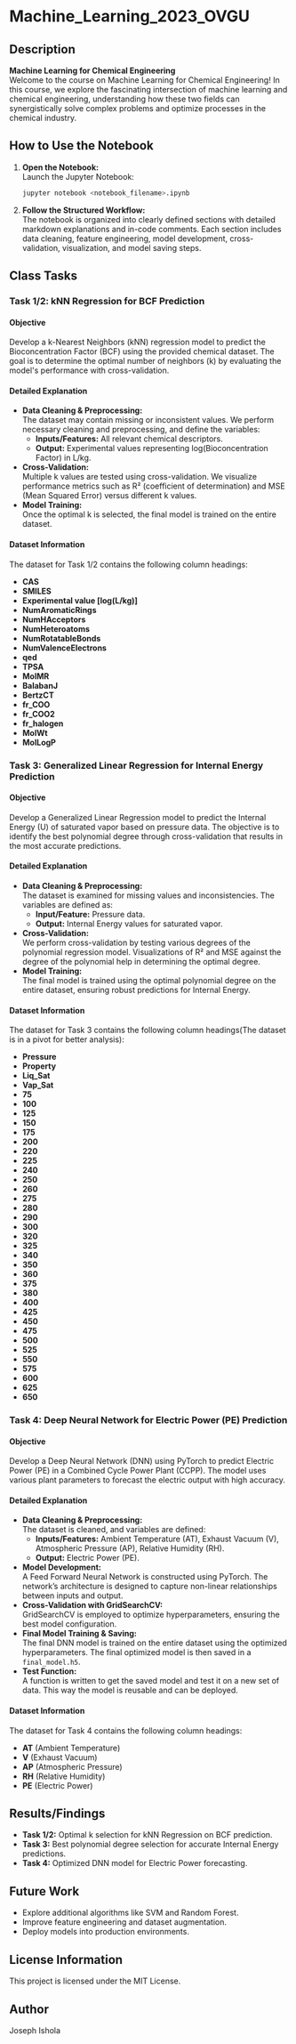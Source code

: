 # Machine_Learning_2023_OVGU

## Description
**Machine Learning for Chemical Engineering**  
Welcome to the course on Machine Learning for Chemical Engineering! In this course, we explore the fascinating intersection of machine learning and chemical engineering, understanding how these two fields can synergistically solve complex problems and optimize processes in the chemical industry.

## How to Use the Notebook
1. **Open the Notebook:**  
   Launch the Jupyter Notebook:
   ```bash
   jupyter notebook <notebook_filename>.ipynb
   ```
2. **Follow the Structured Workflow:**  
   The notebook is organized into clearly defined sections with detailed markdown explanations and in-code comments. Each section includes data cleaning, feature engineering, model development, cross-validation, visualization, and model saving steps.

## Class Tasks

### Task 1/2: kNN Regression for BCF Prediction

#### Objective
Develop a k-Nearest Neighbors (kNN) regression model to predict the Bioconcentration Factor (BCF) using the provided chemical dataset. The goal is to determine the optimal number of neighbors (k) by evaluating the model's performance with cross-validation.

#### Detailed Explanation
- **Data Cleaning & Preprocessing:**  
  The dataset may contain missing or inconsistent values. We perform necessary cleaning and preprocessing, and define the variables:
  - **Inputs/Features:** All relevant chemical descriptors.
  - **Output:** Experimental values representing log(Bioconcentration Factor) in L/kg.
- **Cross-Validation:**  
  Multiple k values are tested using cross-validation. We visualize performance metrics such as R² (coefficient of determination) and MSE (Mean Squared Error) versus different k values.
- **Model Training:**  
  Once the optimal k is selected, the final model is trained on the entire dataset.

#### Dataset Information
The dataset for Task 1/2 contains the following column headings:
- **CAS**
- **SMILES**
- **Experimental value [log(L/kg)]**
- **NumAromaticRings**
- **NumHAcceptors**
- **NumHeteroatoms**
- **NumRotatableBonds**
- **NumValenceElectrons**
- **qed**
- **TPSA**
- **MolMR**
- **BalabanJ**
- **BertzCT**
- **fr_COO**
- **fr_COO2**
- **fr_halogen**
- **MolWt**
- **MolLogP**

### Task 3: Generalized Linear Regression for Internal Energy Prediction

#### Objective
Develop a Generalized Linear Regression model to predict the Internal Energy (U) of saturated vapor based on pressure data. The objective is to identify the best polynomial degree through cross-validation that results in the most accurate predictions.

#### Detailed Explanation
- **Data Cleaning & Preprocessing:**  
  The dataset is examined for missing values and inconsistencies. The variables are defined as:
  - **Input/Feature:** Pressure data.
  - **Output:** Internal Energy values for saturated vapor.
- **Cross-Validation:**  
  We perform cross-validation by testing various degrees of the polynomial regression model. Visualizations of R² and MSE against the degree of the polynomial help in determining the optimal degree.
- **Model Training:**  
  The final model is trained using the optimal polynomial degree on the entire dataset, ensuring robust predictions for Internal Energy.

#### Dataset Information
The dataset for Task 3 contains the following column headings(The dataset is in a pivot for better analysis):
- **Pressure**
- **Property**
- **Liq_Sat**
- **Vap_Sat**
- **75**
- **100**
- **125**
- **150**
- **175**
- **200**
- **220**
- **225**
- **240**
- **250**
- **260**
- **275**
- **280**
- **290**
- **300**
- **320**
- **325**
- **340**
- **350**
- **360**
- **375**
- **380**
- **400**
- **425**
- **450**
- **475**
- **500**
- **525**
- **550**
- **575**
- **600**
- **625**
- **650**

### Task 4: Deep Neural Network for Electric Power (PE) Prediction

#### Objective
Develop a Deep Neural Network (DNN) using PyTorch to predict Electric Power (PE) in a Combined Cycle Power Plant (CCPP). The model uses various plant parameters to forecast the electric output with high accuracy.

#### Detailed Explanation
- **Data Cleaning & Preprocessing:**  
  The dataset is cleaned, and variables are defined:
  - **Inputs/Features:** Ambient Temperature (AT), Exhaust Vacuum (V), Atmospheric Pressure (AP), Relative Humidity (RH).
  - **Output:** Electric Power (PE).
- **Model Development:**  
  A Feed Forward Neural Network is constructed using PyTorch. The network’s architecture is designed to capture non-linear relationships between inputs and output.
- **Cross-Validation with GridSearchCV:**  
  GridSearchCV is employed to optimize hyperparameters, ensuring the best model configuration.
- **Final Model Training & Saving:**  
  The final DNN model is trained on the entire dataset using the optimized hyperparameters. The final optimized model is then saved in a  `final_model.h5`.
- **Test Function:**  
  A function is written to get the saved model and test it on a new set of data. This way the model is reusable and can be deployed.

#### Dataset Information
The dataset for Task 4 contains the following column headings:
- **AT** (Ambient Temperature)
- **V** (Exhaust Vacuum)
- **AP** (Atmospheric Pressure)
- **RH** (Relative Humidity)
- **PE** (Electric Power)

## Results/Findings
- **Task 1/2:** Optimal k selection for kNN Regression on BCF prediction.
- **Task 3:** Best polynomial degree selection for accurate Internal Energy predictions.
- **Task 4:** Optimized DNN model for Electric Power forecasting.

## Future Work
- Explore additional algorithms like SVM and Random Forest.
- Improve feature engineering and dataset augmentation.
- Deploy models into production environments.

## License Information
This project is licensed under the MIT License.

## Author
Joseph Ishola

